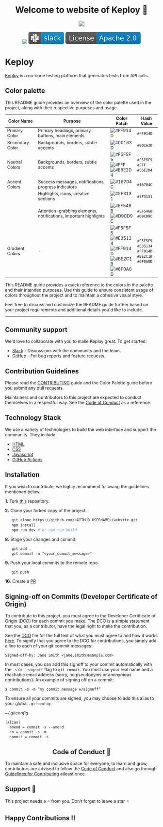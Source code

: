 <h1 align="center"> Welcome to website of Keploy 👋 </h1>

<p style="text-align:center;" align="center">
  <img align="center" src="https://avatars.githubusercontent.com/u/92252339?s=200&v=4" height="20%" width="20%" />
</p>

<p align="center">

  <a href="CODE_OF_CONDUCT.md" alt="Contributions welcome">
    <img src="https://img.shields.io/badge/Contributions-Welcome-brightgreen?logo=github" /></a>
  
  <a href="https://join.slack.com/t/keploy/shared_invite/zt-12rfbvc01-o54cOG0X1G6eVJTuI_orSA" alt="Slack">
    <img src=".github/slack.svg" /></a>
  
<a href="https://opensource.org/licenses/Apache-2.0" alt="licenses">
    <img src=".github/License-Apache_2.0-blue.svg" /></a>

</p>

# Keploy
[Keploy](https://keploy.io) is a no-code testing platform that generates tests from API calls.

## Color palette
This README guide provides an overview of the color palette used in the project, along with their respective purposes and usage.

| Color Name   | Purpose                                   | Color Patch                                                 | Hash Value |
|--------------|-------------------------------------------|------------------------------------------------------------|------------|
| Primary Color| Primary headings, primary buttons, main elements | ![#FF914D](https://via.placeholder.com/20/FF914D?text=+) | `#FF914D` |
| Secondary Color | Backgrounds, borders, subtle accents  | ![#00163D](https://via.placeholder.com/20/00163D?text=+)   | `#00163D` |
| Neutral Colors | Backgrounds, borders, subtle accents | ![#F5F5F5](https://via.placeholder.com/20/F5F5F5?text=+) <br> ![#FFF](https://via.placeholder.com/20/FFF?text=+) <br> ![#E6E2D4](https://via.placeholder.com/20/E6E2D4?text=+) | `#F5F5F5` <br> `#FFF` <br> `#E6E2D4` |
| Accent Colors | Success messages, notifications, progress indicators | ![#16704C](https://via.placeholder.com/20/16704C?text=+) | `#16704C` |
|               | Highlights, icons, creative sections | ![#5F3131](https://via.placeholder.com/20/5F3131?text=+)   | `#5F3131` |
|               | Attention-grabbing elements, notifications, important highlights | ![#EF546B](https://via.placeholder.com/20/EF546B?text=+) <br> ![#D9CD9C](https://via.placeholder.com/20/D9CD9C?text=+) | `#EF546B` <br> `#D9CD9C` |
| Gradient Colors | - | ![#F5F5F5](https://via.placeholder.com/20/F5F5F5?text=+) <br> ![#E35134](https://via.placeholder.com/20/E35134?text=+) <br> ![#FF914D](https://via.placeholder.com/20/FF914D?text=+) <br> ![#BE2C1B](https://via.placeholder.com/20/BE2C1B?text=+) <br> ![#6F0A0D](https://via.placeholder.com/20/6F0A0D?text=+) | `#F5F5F5` <br> `#E35134` <br> `#FF914D` <br> `#BE2C1B` <br> `#6F0A0D` |

This README guide provides a quick reference to the colors in the palette and their intended purposes. Use this guide to ensure consistent usage of colors throughout the project and to maintain a cohesive visual style.

Feel free to discuss and customize the README guide further based on your project requirements and additional details you'd like to include.

---

## Community support
We'd love to collaborate with you to make Keploy great. To get started:
* [Slack](https://join.slack.com/t/keploy/shared_invite/zt-12rfbvc01-o54cOG0X1G6eVJTuI_orSA) - Discussions with the community and the team.
* [GitHub](https://github.com/keploy/keploy/issues) - For bug reports and feature requests.

## Contribution Guidelines

Please read the [CONTRIBUTING](/CONTRIBUTING.md) guide and the Color Palette guide before you submit any pull requests.

Maintainers and contributors to this project are expected to conduct themselves in a respectful way.
See the [ Code of Conduct](https://github.com/keploy/website/blob/main/code-of-conduct.md) as a reference.

## Technology Stack

We use a variety of technologies to build the web interface and support the community. They include:

- [HTML](https://html.com/)
- [CSS](https://developer.mozilla.org/en-US/docs/Web/CSS)
- [Javascript](https://www.javascript.com/)
- [GitHub Actions](https://github.com/features/actions)

## Installation

If you wish to contribute, we highly recommend following the guidelines mentioned below.

**1.**  Fork [this](https://github.com/keploy/website) repository.

**2.**  Clone your forked copy of the project.

```bash
   git clone https://github.com/<GITHUB_USERNAME>/website.git
   npm install
   npm run dev # or npm run build
```

<!-- **3.** Open your preferred IDE (Integrated Development Environment) such as Visual Studio Code.

**4.** Navigate to the project directory. Open the folder 'website' in your IDE.

**5.** Make changes in source code.

**6.** Save the file and open it in your web browser by simply double-clicking on the file.

**7.** Alternatively, you can also open the file from within the IDE using the "Open in Default Browser" feature or a browser extension like "Live Server" for VSCode. -->


**8.** Stage your changes and commit.

```
   git add .
   git commit -m "<your_commit_message>"
```

**9.** Push your local commits to the remote repo.

```
   git push
```

**10.** Create a [PR](https://help.github.com/en/github/collaborating-with-issues-and-pull-requests/creating-a-pull-request)


## <a name="commit-signing">Signing-off on Commits (Developer Certificate of Origin)</a>

To contribute to this project, you must agree to the Developer Certificate of
Origin (DCO) for each commit you make. The DCO is a simple statement that you,
as a contributor, have the legal right to make the contribution.

See the [DCO](https://developercertificate.org) file for the full text of what you must agree to
and how it works [here](https://github.com/probot/dco#how-it-works).
To signify that you agree to the DCO for contributions, you simply add a line to each of your
git commit messages:

```
Signed-off-by: Jane Smith <jane.smith@example.com>
```

In most cases, you can add this signoff to your commit automatically with the
`-s` or `--signoff` flag to `git commit`. You must use your real name and a reachable email
address (sorry, no pseudonyms or anonymous contributions). An example of signing off on a commit:

```
$ commit -s -m “my commit message w/signoff”
```

To ensure all your commits are signed, you may choose to add this alias to your global `.gitconfig`:

_~/.gitconfig_

```
[alias]
  amend = commit -s --amend
  cm = commit -s -m
  commit = commit -s
```


<h2 align="center"> Code of Conduct 📜</h2>
	
To maintain a safe and inclusive space for everyone, to learn and grow, contributors are advised to follow the [Code of Conduct](./CODE_OF_CONDUCT.md) and also go through [Guidelines for Contributing](./CONTRIBUTING.md) atleast once.

## Support 🙏 

This project needs a ⭐️ from you. Don't forget to leave a star ⭐️

## Happy Contributions !!
